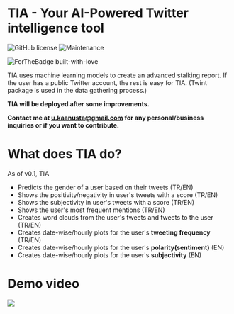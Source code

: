 # TIA - Your AI-Powered Twitter intelligence tool
![GitHub license](https://img.shields.io/badge/python-v3.7-blue)
![Maintenance](https://img.shields.io/badge/Maintained%3F-yes-green.svg)

![ForTheBadge built-with-love](http://ForTheBadge.com/images/badges/built-with-love.svg)

TIA uses machine learning models to create an advanced stalking report. If the user has
a public Twitter account, the rest is easy for TIA. (Twint package is used in the data
gathering process.)

**TIA will be deployed after some improvements.**

**Contact me at u.kaanusta@gmail.com for any personal/business inquiries or if you want to contribute.** 

# What does TIA do?
As of v0.1, TIA
- Predicts the gender of a user based on their tweets (TR/EN)
- Shows the positivity/negativity in user's tweets with a score (TR/EN)
- Shows the subjectivity in user's tweets with a score (TR/EN)
- Shows the user's most frequent mentions (TR/EN)
- Creates word clouds from the user's tweets and tweets to the user (TR/EN)
- Creates date-wise/hourly plots for the user's **tweeting frequency** (TR/EN)
- Creates date-wise/hourly plots for the user's **polarity(sentiment)** (EN)
- Creates date-wise/hourly plots for the user's **subjectivity** (EN)

# Demo video
[![](http://img.youtube.com/vi/JJrJQefM71c/0.jpg)](http://www.youtube.com/watch?v=JJrJQefM71c "TIA v0.1 Demo")
